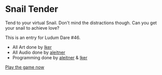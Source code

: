 # Snail Tender
Tend to your virtual Snail. Don't mind the distractions though. Can you get your snail to achieve love?

This is an entry for Ludum Dare #46.

* All Art done by [lker](https://github.com/lker)
* All Audio done by [aleitner](https://github.com/aleitner)
* Programming done by [aleitner](https://github.com/aleitner) & [lker](https://github.com/lker)

[Play the game now](https://snailtender.github.io/) 